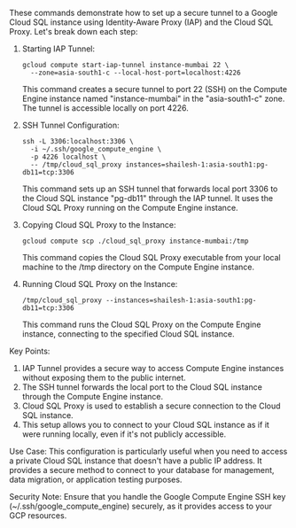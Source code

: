 These commands demonstrate how to set up a secure tunnel to a Google Cloud SQL instance using Identity-Aware Proxy (IAP) and the Cloud SQL Proxy. Let's break down each step:

1. Starting IAP Tunnel:
   ```
   gcloud compute start-iap-tunnel instance-mumbai 22 \
     --zone=asia-south1-c --local-host-port=localhost:4226
   ```
   This command creates a secure tunnel to port 22 (SSH) on the Compute Engine instance named "instance-mumbai" in the "asia-south1-c" zone. The tunnel is accessible locally on port 4226.

2. SSH Tunnel Configuration:
   ```
   ssh -L 3306:localhost:3306 \
     -i ~/.ssh/google_compute_engine \
     -p 4226 localhost \
     -- /tmp/cloud_sql_proxy instances=shailesh-1:asia-south1:pg-db11=tcp:3306
   ```
   This command sets up an SSH tunnel that forwards local port 3306 to the Cloud SQL instance "pg-db11" through the IAP tunnel. It uses the Cloud SQL Proxy running on the Compute Engine instance.

3. Copying Cloud SQL Proxy to the Instance:
   ```
   gcloud compute scp ./cloud_sql_proxy instance-mumbai:/tmp
   ```
   This command copies the Cloud SQL Proxy executable from your local machine to the /tmp directory on the Compute Engine instance.

4. Running Cloud SQL Proxy on the Instance:
   ```
   /tmp/cloud_sql_proxy --instances=shailesh-1:asia-south1:pg-db11=tcp:3306
   ```
   This command runs the Cloud SQL Proxy on the Compute Engine instance, connecting to the specified Cloud SQL instance.

Key Points:
1. IAP Tunnel provides a secure way to access Compute Engine instances without exposing them to the public internet.
2. The SSH tunnel forwards the local port to the Cloud SQL instance through the Compute Engine instance.
3. Cloud SQL Proxy is used to establish a secure connection to the Cloud SQL instance.
4. This setup allows you to connect to your Cloud SQL instance as if it were running locally, even if it's not publicly accessible.

Use Case:
This configuration is particularly useful when you need to access a private Cloud SQL instance that doesn't have a public IP address. It provides a secure method to connect to your database for management, data migration, or application testing purposes.

Security Note:
Ensure that you handle the Google Compute Engine SSH key (~/.ssh/google_compute_engine) securely, as it provides access to your GCP resources.
